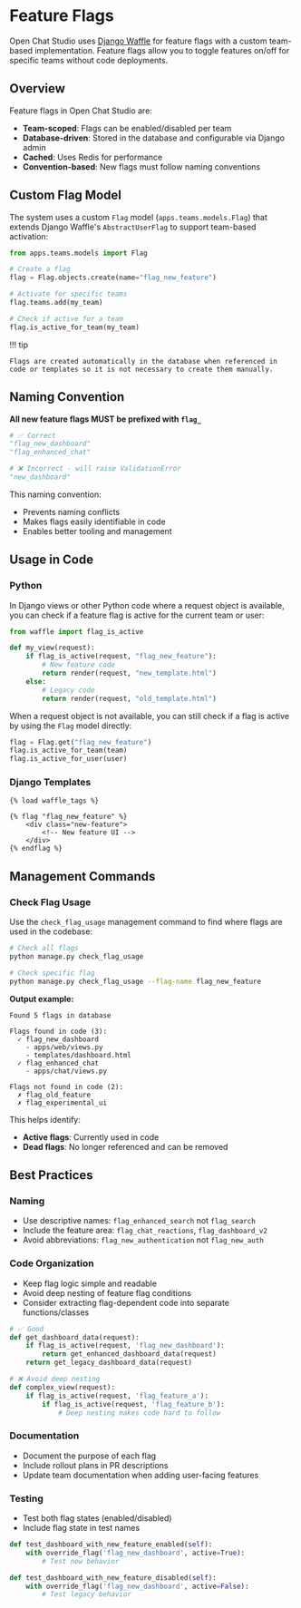# Feature Flags

Open Chat Studio uses [Django Waffle](https://waffle.readthedocs.io/) for feature flags with a custom team-based implementation. Feature flags allow you to toggle features on/off for specific teams without code deployments.

## Overview

Feature flags in Open Chat Studio are:
- **Team-scoped**: Flags can be enabled/disabled per team
- **Database-driven**: Stored in the database and configurable via Django admin
- **Cached**: Uses Redis for performance
- **Convention-based**: New flags must follow naming conventions

## Custom Flag Model

The system uses a custom `Flag` model (`apps.teams.models.Flag`) that extends Django Waffle's `AbstractUserFlag` to support team-based activation:

```python
from apps.teams.models import Flag

# Create a flag
flag = Flag.objects.create(name="flag_new_feature")

# Activate for specific teams
flag.teams.add(my_team)

# Check if active for a team
flag.is_active_for_team(my_team)
```

!!! tip

    Flags are created automatically in the database when referenced in code or templates so it is not necessary to create them manually.

## Naming Convention

**All new feature flags MUST be prefixed with `flag_`**

```python
# ✅ Correct
"flag_new_dashboard"
"flag_enhanced_chat" 

# ❌ Incorrect - will raise ValidationError
"new_dashboard"
```

This naming convention:

- Prevents naming conflicts
- Makes flags easily identifiable in code
- Enables better tooling and management

## Usage in Code

### Python

In Django views or other Python code where a request object is available, you can check if a feature flag is active for the current team or user:

```python
from waffle import flag_is_active

def my_view(request):
    if flag_is_active(request, "flag_new_feature"):
        # New feature code
        return render(request, "new_template.html")
    else:
        # Legacy code
        return render(request, "old_template.html")
```

When a request object is not available, you can still check if a flag is active by using the `Flag` model directly:

```python
flag = Flag.get("flag_new_feature")
flag.is_active_for_team(team)
flag.is_active_for_user(user)
```

### Django Templates

```django
{% load waffle_tags %}

{% flag "flag_new_feature" %}
    <div class="new-feature">
        <!-- New feature UI -->
    </div>
{% endflag %}
```

## Management Commands

### Check Flag Usage

Use the `check_flag_usage` management command to find where flags are used in the codebase:

```bash
# Check all flags
python manage.py check_flag_usage

# Check specific flag
python manage.py check_flag_usage --flag-name flag_new_feature
```

**Output example:**
```
Found 5 flags in database

Flags found in code (3):
  ✓ flag_new_dashboard
    - apps/web/views.py
    - templates/dashboard.html
  ✓ flag_enhanced_chat
    - apps/chat/views.py

Flags not found in code (2):
  ✗ flag_old_feature
  ✗ flag_experimental_ui
```

This helps identify:

- **Active flags**: Currently used in code
- **Dead flags**: No longer referenced and can be removed

## Best Practices

### Naming
- Use descriptive names: `flag_enhanced_search` not `flag_search`
- Include the feature area: `flag_chat_reactions`, `flag_dashboard_v2`
- Avoid abbreviations: `flag_new_authentication` not `flag_new_auth`

### Code Organization
- Keep flag logic simple and readable
- Avoid deep nesting of feature flag conditions
- Consider extracting flag-dependent code into separate functions/classes

```python
# ✅ Good
def get_dashboard_data(request):
    if flag_is_active(request, 'flag_new_dashboard'):
        return get_enhanced_dashboard_data(request)
    return get_legacy_dashboard_data(request)

# ❌ Avoid deep nesting
def complex_view(request):
    if flag_is_active(request, 'flag_feature_a'):
        if flag_is_active(request, 'flag_feature_b'):
            # Deep nesting makes code hard to follow
```

### Documentation
- Document the purpose of each flag
- Include rollout plans in PR descriptions  
- Update team documentation when adding user-facing features

### Testing
- Test both flag states (enabled/disabled)
- Include flag state in test names

```python
def test_dashboard_with_new_feature_enabled(self):
    with override_flag('flag_new_dashboard', active=True):
        # Test new behavior

def test_dashboard_with_new_feature_disabled(self):
    with override_flag('flag_new_dashboard', active=False):
        # Test legacy behavior
```
